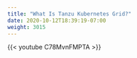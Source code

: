 ```yaml
---
title: "What Is Tanzu Kubernetes Grid?"
date: 2020-10-12T18:39:19-07:00
weight: 3015
---
```

{{< youtube C78MvnFMPTA >}}
